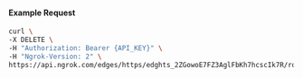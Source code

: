 <!-- Code generated for API Clients. DO NOT EDIT. -->

#### Example Request

```bash
curl \
-X DELETE \
-H "Authorization: Bearer {API_KEY}" \
-H "Ngrok-Version: 2" \
https://api.ngrok.com/edges/https/edghts_2ZGowoE7FZ3AglFbKh7hcscIk7R/routes/edghtsrt_2ZGowjIlbK49wQYnHcuena5zlPH/request_headers
```

